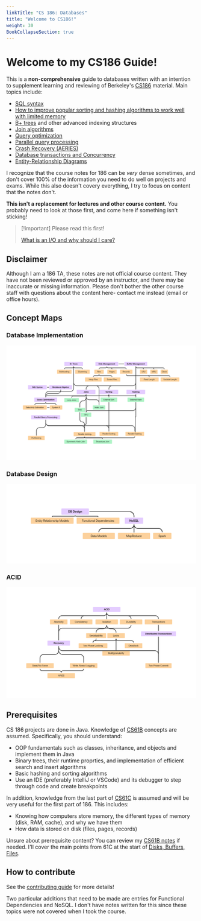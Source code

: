 ```yaml
---
linkTitle: "CS 186: Databases"
title: "Welcome to CS186!"
weight: 30
BookCollapseSection: true
---
```


# Welcome to my CS186 Guide!

This is a **non-comprehensive** guide to databases written with an intention to supplement learning and reviewing of Berkeley's [CS186](https://cs186berkeley.net) material. Main topics include:

* [SQL syntax](<cs186/00 SQL Basics>)
* [How to improve popular sorting and hashing algorithms to work well with limited memory](<cs186/04 Sorting and Hashing>)
* [B+ trees](<cs186/02 B+ Trees>) and other advanced indexing structures
* [Join algorithms](<cs186/05 Iterators and Joins>)
* [Query optimization](<cs186/07 Query Optimization>)
* [Parallel query processing](<cs186/09 Parallel Query Processing>)
* [Crash Recovery (AERIES)](<cs186/10 Recovery>)
* [Database transactions and Concurrency](<cs186/08 Transactions>)
* [Entity-Relationship Diagrams](<cs186/12 ER Diagrams>)

I recognize that the course notes for 186 can be *very* dense sometimes, and don't cover 100% of the information you need to do well on projects and exams. While this also doesn't covery everything, I try to focus on content that the notes don't.

**This isn't a replacement for lectures and other course content.** You probably need to look at those first, and come here if something isn't sticking!

> [!important] Please read this first!
> 
> [What is an I/O and why should I care?](io)

## Disclaimer

Although I am a 186 TA, these notes are not official course content. They have not been reviewed or approved by an instructor, and there may be inaccurate or missing information. Please don't bother the other course staff with questions about the content here- contact me instead (email or office hours).

## Concept Maps

### Database Implementation
![implementation](concept-implementation.png)

### Database Design
![design](concept-design.png)

### ACID
![acid](concept-acid.png)

## Prerequisites

CS 186 projects are done in Java. Knowledge of [CS61B](/cs61b) concepts are assumed. Specifically, you should understand:
 - OOP fundamentals such as classes, inheritance, and objects and implement them in Java
 - Binary trees, their runtime proprties, and implementation of efficient search and insert algorithms
 - Basic hashing and sorting algorithms
 - Use an IDE (preferably IntelliJ or VSCode) and its debugger to step through code and create breakpoints

In addition, knowledge from the last part of [CS61C](https://cs61c.org) is assumed and will be very useful for the first part of 186. This includes:
 - Knowing how computers store memory, the different types of memory (disk, RAM, cache), and why we have them
 - How data is stored on disk (files, pages, records)

Unsure about prerequisite content? You can review my [CS61B notes](/cs61b) if needed. I'll cover the main points from 61C at the start of [Disks, Buffers, Files](cs186/01%20Disks,%20Buffers,%20Files.md).

## How to contribute

See the [contributing guide](/contributing) for more details!

Two particular additions that need to be made are entries for Functional Dependencies and NoSQL. I don't have notes written for this since these topics were not covered when I took the course.



